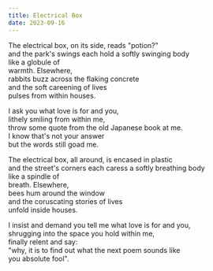 ```yaml
---
title: Electrical Box
date: 2023-09-16
---
```

The electrical box, on its side, reads "potion?"</br>
and the park's swings each hold a softly swinging body </br>
like a globule of</br>
warmth. Elsewhere,</br>
rabbits buzz across the flaking concrete</br>
and the soft careening of lives</br>
pulses from within houses.

I ask you what love is for and you,</br>
lithely smiling from within me,</br>
throw some quote from the old Japanese book at me.</br>
I know that's not your answer</br>
but the words still goad me.</br>

The electrical box, all around, is encased in plastic</br>
and the street's corners each caress a softly breathing body</br>
like a spindle of</br>
breath. Elsewhere,</br>
bees hum around the window</br>
and the coruscating stories of lives</br>
unfold inside houses.

I insist and demand you tell me what love is for and you,</br>
shrugging into the space you hold within me,</br>
finally relent and say:</br>
"why, it is to find out what the next poem sounds like</br>
you absolute fool".
